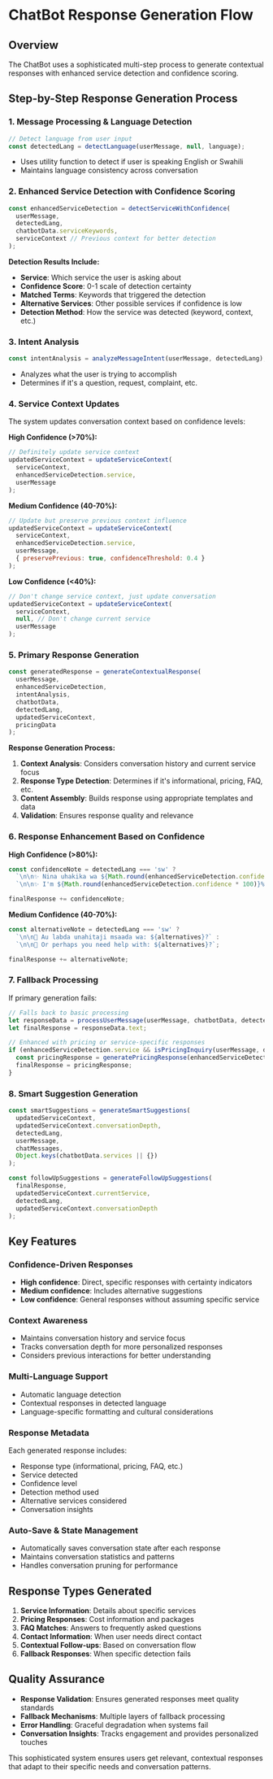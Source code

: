 # ChatBot Response Generation Flow

## Overview
The ChatBot uses a sophisticated multi-step process to generate contextual responses with enhanced service detection and confidence scoring.

## Step-by-Step Response Generation Process

### 1. **Message Processing & Language Detection**
```javascript
// Detect language from user input
const detectedLang = detectLanguage(userMessage, null, language);
```
- Uses utility function to detect if user is speaking English or Swahili
- Maintains language consistency across conversation

### 2. **Enhanced Service Detection with Confidence Scoring**
```javascript
const enhancedServiceDetection = detectServiceWithConfidence(
  userMessage, 
  detectedLang, 
  chatbotData.serviceKeywords,
  serviceContext // Previous context for better detection
);
```

**Detection Results Include:**
- **Service**: Which service the user is asking about
- **Confidence Score**: 0-1 scale of detection certainty
- **Matched Terms**: Keywords that triggered the detection
- **Alternative Services**: Other possible services if confidence is low
- **Detection Method**: How the service was detected (keyword, context, etc.)

### 3. **Intent Analysis**
```javascript
const intentAnalysis = analyzeMessageIntent(userMessage, detectedLang);
```
- Analyzes what the user is trying to accomplish
- Determines if it's a question, request, complaint, etc.

### 4. **Service Context Updates**
The system updates conversation context based on confidence levels:

**High Confidence (>70%):**
```javascript
// Definitely update service context
updatedServiceContext = updateServiceContext(
  serviceContext, 
  enhancedServiceDetection.service, 
  userMessage
);
```

**Medium Confidence (40-70%):**
```javascript
// Update but preserve previous context influence
updatedServiceContext = updateServiceContext(
  serviceContext, 
  enhancedServiceDetection.service, 
  userMessage,
  { preservePrevious: true, confidenceThreshold: 0.4 }
);
```

**Low Confidence (<40%):**
```javascript
// Don't change service context, just update conversation
updatedServiceContext = updateServiceContext(
  serviceContext, 
  null, // Don't change current service
  userMessage
);
```

### 5. **Primary Response Generation**
```javascript
const generatedResponse = generateContextualResponse(
  userMessage,
  enhancedServiceDetection,
  intentAnalysis,
  chatbotData,
  detectedLang,
  updatedServiceContext,
  pricingData
);
```

**Response Generation Process:**
1. **Context Analysis**: Considers conversation history and current service focus
2. **Response Type Detection**: Determines if it's informational, pricing, FAQ, etc.
3. **Content Assembly**: Builds response using appropriate templates and data
4. **Validation**: Ensures response quality and relevance

### 6. **Response Enhancement Based on Confidence**

**High Confidence (>80%):**
```javascript
const confidenceNote = detectedLang === 'sw' ? 
  `\n\n✨ Nina uhakika wa ${Math.round(enhancedServiceDetection.confidence * 100)}% kuwa unahitaji msaada wa ${enhancedServiceDetection.service}.` :
  `\n\n✨ I'm ${Math.round(enhancedServiceDetection.confidence * 100)}% confident you need help with ${enhancedServiceDetection.service}.`;

finalResponse += confidenceNote;
```

**Medium Confidence (40-70%):**
```javascript
const alternativeNote = detectedLang === 'sw' ? 
  `\n\n🤔 Au labda unahitaji msaada wa: ${alternatives}?` :
  `\n\n🤔 Or perhaps you need help with: ${alternatives}?`;

finalResponse += alternativeNote;
```

### 7. **Fallback Processing**
If primary generation fails:

```javascript
// Falls back to basic processing
let responseData = processUserMessage(userMessage, chatbotData, detectedLang);
let finalResponse = responseData.text;

// Enhanced with pricing or service-specific responses
if (enhancedServiceDetection.service && isPricingInquiry(userMessage, detectedLang)) {
  const pricingResponse = generatePricingResponse(enhancedServiceDetection.service, detectedLang, pricingData);
  finalResponse = pricingResponse;
}
```

### 8. **Smart Suggestion Generation**
```javascript
const smartSuggestions = generateSmartSuggestions(
  updatedServiceContext,
  updatedServiceContext.conversationDepth,
  detectedLang,
  userMessage,
  chatMessages,
  Object.keys(chatbotData.services || {})
);

const followUpSuggestions = generateFollowUpSuggestions(
  finalResponse,
  updatedServiceContext.currentService,
  detectedLang,
  updatedServiceContext.conversationDepth
);
```

## Key Features

### **Confidence-Driven Responses**
- **High confidence**: Direct, specific responses with certainty indicators
- **Medium confidence**: Includes alternative suggestions
- **Low confidence**: General responses without assuming specific service

### **Context Awareness**
- Maintains conversation history and service focus
- Tracks conversation depth for more personalized responses
- Considers previous interactions for better understanding

### **Multi-Language Support**
- Automatic language detection
- Contextual responses in detected language
- Language-specific formatting and cultural considerations

### **Response Metadata**
Each generated response includes:
- Response type (informational, pricing, FAQ, etc.)
- Service detected
- Confidence level
- Detection method used
- Alternative services considered
- Conversation insights

### **Auto-Save & State Management**
- Automatically saves conversation state after each response
- Maintains conversation statistics and patterns
- Handles conversation pruning for performance

## Response Types Generated

1. **Service Information**: Details about specific services
2. **Pricing Responses**: Cost information and packages
3. **FAQ Matches**: Answers to frequently asked questions
4. **Contact Information**: When user needs direct contact
5. **Contextual Follow-ups**: Based on conversation flow
6. **Fallback Responses**: When specific detection fails

## Quality Assurance

- **Response Validation**: Ensures generated responses meet quality standards
- **Fallback Mechanisms**: Multiple layers of fallback processing
- **Error Handling**: Graceful degradation when systems fail
- **Conversation Insights**: Tracks engagement and provides personalized touches

This sophisticated system ensures users get relevant, contextual responses that adapt to their specific needs and conversation patterns.